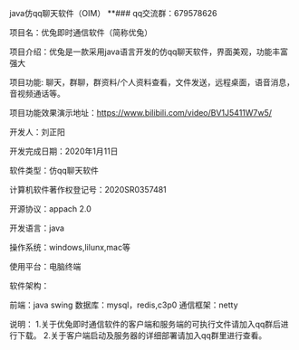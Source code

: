 java仿qq聊天软件（OIM）
**### qq交流群：679578626

项目名：优兔即时通信软件（简称优兔）

项目介绍：优兔是一款采用java语言开发的仿qq聊天软件，界面美观，功能丰富强大

项目功能: 聊天，群聊，群资料/个人资料查看，文件发送，远程桌面，语音消息，音视频通话等。

项目功能效果演示地址：https://www.bilibili.com/video/BV1J5411W7w5/

开发人：刘正阳

开发完成日期：2020年1月11日

软件类型：仿qq聊天软件

计算机软件著作权登记号：2020SR0357481

开源协议：appach 2.0

开发语言：java

操作系统：windows,lilunx,mac等

使用平台：电脑终端

软件架构：

前端：java swing 数据库：mysql，redis,c3p0 通信框架：netty

说明： 1.关于优兔即时通信软件的客户端和服务端的可执行文件请加入qq群后进行下载。 2.关于客户端启动及服务器的详细部署请加入qq群里进行查看。
